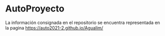 # AutoProyecto

La información consignada en el repositorio se encuentra representada en la pagina https://auto2021-2.github.io/Agualim/
